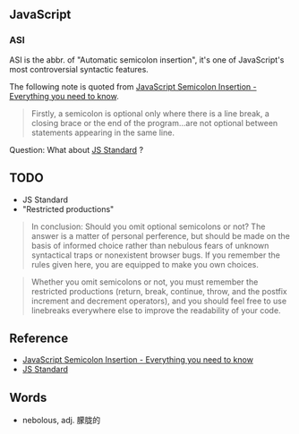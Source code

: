 ## JavaScript

### ASI

ASI is the abbr. of "Automatic semicolon insertion", it's one of JavaScript's most controversial syntactic features.

The following note is quoted from [JavaScript Semicolon Insertion - Everything you need to know](http://inimino.org/~inimino/blog/javascript_semicolons).

> Firstly, a semicolon is optional only where there is a line break, a closing brace or the end of the program...are not optional between statements appearing in the same line.

Question: What about [JS Standard](https://github.com/feross/standard) ?

## TODO

* JS Standard
* "Restricted productions"

> In conclusion: Should you omit optional semicolons or not? The answer is a matter of personal perference, but should be made on the basis of informed choice rather than nebulous fears of unknown syntactical traps or nonexistent browser bugs. If you remember the rules given here, you are equipped to make you own choices.

> Whether you omit semicolons or not, you must remember the restricted productions (return, break, continue, throw, and the postfix increment and decrement operators), and you should feel free to use linebreaks everywhere else to improve the readability of your code.


## Reference

* [JavaScript Semicolon Insertion - Everything you need to know](http://inimino.org/~inimino/blog/javascript_semicolons)
* [JS Standard](https://github.com/feross/standard)

## Words

* nebolous, adj. 朦胧的